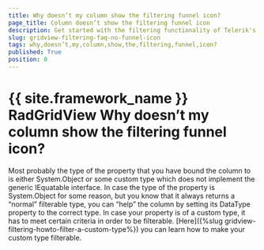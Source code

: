 ```yaml
---
title: Why doesn’t my column show the filtering funnel icon?
page_title: Column doesn’t show the filtering funnel icon
description: Get started with the filtering functionality of Telerik's {{ site.framework_name }} DataGrid and learn what to do when a column doesn’t show the filtering funnel icon.
slug: gridview-filtering-faq-no-funnel-icon
tags: why,doesn’t,my,column,show,the,filtering,funnel,icon?
published: True
position: 0
---
```


# {{ site.framework_name }} RadGridView Why doesn’t my column show the filtering funnel icon?
 
Most probably the type of the property that you have bound the column to is either System.Object or some custom type which does not implement the generic IEquatable interface. In case the type of the property is System.Object for some reason, but you know that it always returns a “normal” filterable type, you can “help” the column by setting its DataType property to the correct type. In case your property is of a custom type, it has to meet certain criteria in order to be filterable. [Here]({%slug gridview-filtering-howto-filter-a-custom-type%}) you can learn how to make your custom type filterable.

